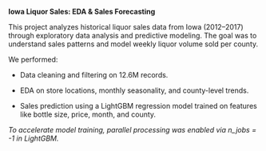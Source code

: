 **Iowa Liquor Sales: EDA & Sales Forecasting**

This project analyzes historical liquor sales data from Iowa (2012–2017) through exploratory data analysis and predictive modeling. The goal was to understand sales patterns and model weekly liquor volume sold per county.

We performed:

- Data cleaning and filtering on 12.6M records.

- EDA on store locations, monthly seasonality, and county-level trends.

- Sales prediction using a LightGBM regression model trained on features like bottle size, price, month, and county.

*To accelerate model training, parallel processing was enabled via n_jobs = -1 in LightGBM.*
